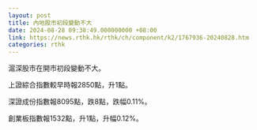 ```yaml
---
layout: post
title: 內地股市初段變動不大
date: 2024-08-28 09:38:49.000000000 +08:00
link: https://news.rthk.hk/rthk/ch/component/k2/1767936-20240828.htm
categories: rthk
---
```


滬深股市在開市初段變動不大。

上證綜合指數較早時報2850點，升1點。

深證成份指數報8095點，跌8點，跌幅0.11%。

創業板指數報1532點，升1點，升幅0.12%。
